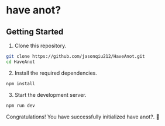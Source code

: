 # have anot?

## Getting Started

1. Clone this repository.

```bash
git clone https://github.com/jasonqiu212/HaveAnot.git
cd HaveAnot
```

2. Install the required dependencies.

```bash
npm install
```

3. Start the development server.

```bash
npm run dev
```

Congratulations! You have successfully initialized have anot?. :tada:

